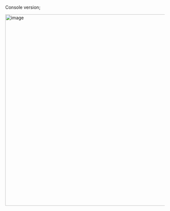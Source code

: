 Console version; 

<img width="899" height="605" alt="image" src="https://github.com/user-attachments/assets/cc33f570-757e-46ac-ab63-ceec47dde407" />
